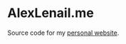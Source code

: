 AlexLenail.me
=============

Source code for my [personal website](http://alexlenail.me).














